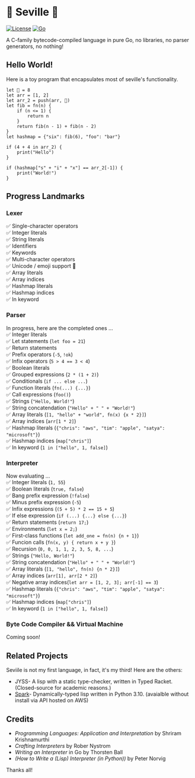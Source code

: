 # 🍇 Seville 🍇
[![License](https://img.shields.io/badge/License-MIT-blue.svg)](https://opensource.org/licenses/MIT)
[![Go](https://github.com/chrisfishbob/seville/actions/workflows/go.yml/badge.svg)](https://github.com/chrisfishbob/seville/actions/workflows/go.yml)  

A C-family bytecode-compiled language in pure Go, no libraries, no parser generators, no nothing!


## Hello World!
Here is a toy program that encapsulates most of seville's functionality.
```
let 🍇 = 8
let arr = [1, 2]
let arr_2 = push(arr, 🍇)
let fib = fn(n) {
    if (n <= 1) {
        return n
    }
    return fib(n - 1) + fib(n - 2)
}
let hashmap = {"six": fib(6), "foo": "bar"}

if (4 + 4 in arr_2) {
    print("Hello")
}

if (hashmap["s" + "i" + "x"] == arr_2[-1]) {
    print("World!")
} 
```


## Progress Landmarks
### Lexer
:white_check_mark: Single-character operators  
:white_check_mark: Integer literals  
:white_check_mark: String literals  
:white_check_mark: Identifiers  
:white_check_mark: Keywords  
:white_check_mark: Multi-character operators  
:white_check_mark: Unicode / emoji support 🌹  
:white_check_mark: Array literals  
:white_check_mark: Array indices  
:white_check_mark: Hashmap literals  
:white_check_mark: Hashmap indices  
:white_check_mark: In keyword

### Parser
In progress, here are the completed ones ...  
:white_check_mark: Integer literals  
:white_check_mark: Let statements (`let foo = 21`)  
:white_check_mark: Return statements  
:white_check_mark: Prefix operators (`-5`, `!ok`)  
:white_check_mark: Infix operators (`5 > 4 == 3 < 4`)  
:white_check_mark: Boolean literals  
:white_check_mark: Grouped expressions (`2 * (1 + 2)`)  
:white_check_mark: Conditionals (`if ... else ...`)  
:white_check_mark: Function literals (`fn(...) {...}`)  
:white_check_mark: Call expressions (`foo()`)  
:white_check_mark: Strings (`"Hello, World!"`)  
:white_check_mark: String concatendation (`"Hello" + " " + "World!"`)  
:white_check_mark: Array literals (`[1, "hello" + "world", fn(x) {x * 2}]`)  
:white_check_mark: Array indices (`arr[1 * 2]`)  
:white_check_mark: Hashmap literals (`{"chris": "aws", "tim": "apple", "satya": "microsoft"}`)   
:white_check_mark: Hashmap indices (`map["chris"]`)   
:white_check_mark: In keyword (`1 in ["hello", 1, false]`)  

### Interpreter
Now evaluating ...  
:white_check_mark: Integer literals (`1, 55`)  
:white_check_mark: Boolean literals (`true, false`)  
:white_check_mark: Bang prefix expression (`!false`)    
:white_check_mark: Minus prefix expression (`-5`)   
:white_check_mark: Infix expressions (`(5 + 5) * 2 == 15 + 5`)   
:white_check_mark: If else expression (`if (...) {...} else {...}`)  
:white_check_mark: Return statements (`return 17;`)   
:white_check_mark: Environments (`let x = 2;`)  
:white_check_mark: First-class functions (`let add_one = fn(n) {n + 1}`)  
:white_check_mark: Funcion calls (`fn(x, y) { return x + y }`)  
:white_check_mark: Recursion (`0, 0, 1, 1, 2, 3, 5, 8, ...`)  
:white_check_mark: Strings (`"Hello, World!"`)  
:white_check_mark: String concatendation (`"Hello" + " " + "World!"`)  
:white_check_mark: Array literals (`[1, "hello", fn(n) {n * 2}]`)  
:white_check_mark: Array indices (`arr[1], arr[2 * 2]`)  
:white_check_mark: Negative array indices(`let arr = [1, 2, 3]; arr[-1] == 3`)  
:white_check_mark: Hashmap literals (`{"chris": "aws", "tim": "apple", "satya": "microsoft"}`)  
:white_check_mark: Hashmap indices (`map["chris"]`)  
:white_check_mark: In keyword (`1 in ["hello", 1, false]`)  
  
### Byte Code Compiler && Virtual Machine
Coming soon!
## Related Projects
Seviile is not my first language, in fact, it's my third!
Here are the others:  
* JYSS- A lisp with a static type-checker, written in Typed Racket. (Closed-source for academic reasons.)  
* [Spark](https://github.com/chrisfishbob/Spark)- Dynamically-typed lisp written in Python 3.10. (avaialble without install via API hosted on AWS)


## Credits
* *Programming Languages: Application and Interpretation* by Shriram Krishnamurthi  
* *Crafting Interpreters* by Rober Nystrom  
* *Writing an Interpreter* in Go by Thorsten Ball    
* *(How to Write a (Lisp) Interpreter (in Python))* by Peter Norvig  

Thanks all!



